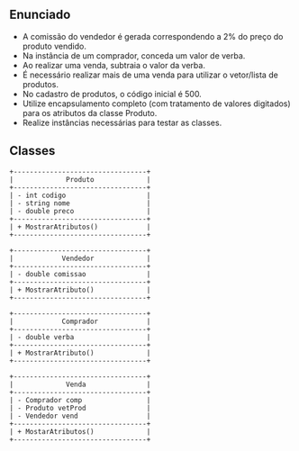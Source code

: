 ## Enunciado

- A comissão do vendedor é gerada correspondendo a 2% do preço do produto vendido.
- Na instância de um comprador, conceda um valor de verba.
- Ao realizar uma venda, subtraia o valor da verba.
- É necessário realizar mais de uma venda para utilizar o vetor/lista de produtos.
- No cadastro de produtos, o código inicial é 500.
- Utilize encapsulamento completo (com tratamento de valores digitados) para os atributos da classe Produto.
- Realize instâncias necessárias para testar as classes.

## Classes

```
+---------------------------------+
|             Produto             |
+---------------------------------+
| - int codigo                    |
| - string nome                   |
| - double preco                  |
+---------------------------------+
| + MostrarAtributos()            |
+---------------------------------+

+---------------------------------+
|            Vendedor             |
+---------------------------------+
| - double comissao               |
+---------------------------------+
| + MostrarAtributo()             |
+---------------------------------+

+---------------------------------+
|            Comprador            |
+---------------------------------+
| - double verba                  |
+---------------------------------+
| + MostrarAtributo()             |
+---------------------------------+

+---------------------------------+
|             Venda               |
+---------------------------------+
| - Comprador comp                |
| - Produto vetProd               |
| - Vendedor vend                 |
+---------------------------------+
| + MostarAtributos()             |
+---------------------------------+
```